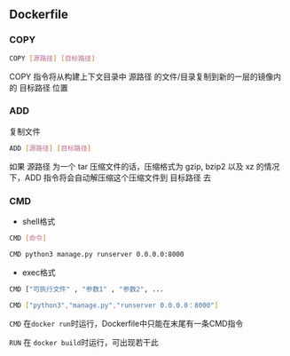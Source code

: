 <!--
 * @Description: 
 * @Version: 1.0
 * @Author: DaLao
 * @Email: dalao_li@163.com
 * @Date: 2021-03-17 17:13:31
 * @LastEditors: DaLao
 * @LastEditTime: 2022-02-19 21:40:18
-->

## Dockerfile


### COPY

```sh
COPY [源路径] [目标路径]
```

COPY 指令将从构建上下文目录中 源路径 的文件/目录复制到新的一层的镜像内的 目标路径 位置


### ADD

复制文件

```sh
ADD [源路径] [目标路径]
```

如果 源路径 为一个 tar 压缩文件的话，压缩格式为 gzip, bzip2 以及 xz 的情况下，ADD 指令将会自动解压缩这个压缩文件到 目标路径 去


### CMD

- shell格式

```sh
CMD [命令]
```

```sh
CMD python3 manage.py runserver 0.0.0.0:8000
```

- exec格式

```sh
CMD ["可执行文件" , "参数1" , "参数2", ...
```

```sh
CMD ["python3","manage.py","runserver 0.0.0.0：8000"]
```

`CMD` 在`docker run`时运行，Dockerfile中只能在末尾有一条CMD指令

`RUN` 在 `docker build`时运行，可出现若干此
